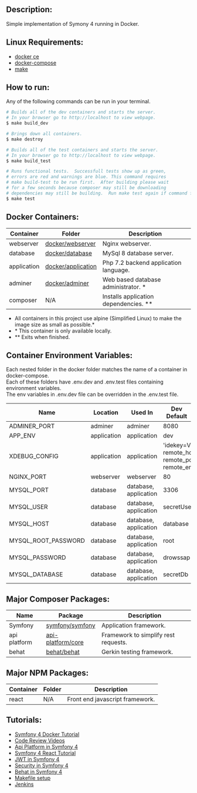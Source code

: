 
## **Description:** ##
Simple implementation of Symony 4 running in Docker. 


## **Linux Requirements:** ##
* [docker ce](https://docs.docker.com/install/linux/docker-ce/ubuntu/)
* [docker-compose](https://docs.docker.com/compose/install/)
* [make](https://linuxconfig.org/how-to-install-gcc-the-c-compiler-on-ubuntu-18-04-bionic-beaver-linux)


## **How to run:** ##
Any of the following commands can be run in your terminal.

```bash
# Builds all of the dev containers and starts the server.  
# In your browser go to http://localhost to view webpage.
$ make build_dev

# Brings down all containers.
$ make destroy

# Builds all of the test containers and starts the server.    
# In your browser go to http://localhost to view webpage.
$ make build_test

# Runs functional tests.  Successfull tests show up as green, 
# errors are red and warnings are blue. This command requires 
# make build-test to be run first.  After building please wait 
# for a few seconds because composer may still be downloading
# dependencies may still be building.  Run make test again if command fails.
$ make test
```


## **Docker Containers:** ##
Container   | Folder                                     | Description                             |
------------|--------------------------------------------|-----------------------------------------|
webserver   | [docker/webserver](./docker/webserver)     | Nginx webserver.                        |
database    | [docker/database](./docker/database)       | MySql 8 database server.                |
application | [docker/application](./docker/application) | Php 7.2 backend application language.   |
adminer     | [docker/adminer](./docker/adminer)         | Web based database administrator. \*    |
composer    | N/A                                        | Installs application dependencies. \*\* |

* All containers in this project use alpine (Simplified Linux) to make the image size as small as possible.*
* \* This container is only available locally.
* \*\* Exits when finished.


## **Container Environment Variables:** ##
Each nested folder in the docker folder matches the name of a container in docker-compose.  
Each of these folders have .env.dev and .env.test files containing environment variables.  
The env variables in .env.dev file can be overridden in the .env.test file.
<table>
  <thead>
    <tr>
      <th>Name</th>
      <th>Location</th>
      <th>Used In</th>
      <th>Dev Default</th>
      <th>Test Default</th>
    </tr>
  </thead>
  <tbody>
    <tr>
      <td>ADMINER_PORT</td>
      <td>adminer</td>
      <td>adminer</td>
      <td colspan="2">8080</td>
    </tr>
    <tr>
      <td>APP_ENV</td>
      <td>application</td>
      <td>application</td>
      <td>dev</td>
      <td>test</td>
    </tr>
    <tr>
      <td>XDEBUG_CONFIG</td>
      <td>application</td>
      <td>application</td>
      <td colspan="2">'idekey=VSCODE remote_host=172.17.0.1 remote_port=9090 remote_enable=1'</td>
    </tr>
    <tr>
      <td>NGINX_PORT</td>
      <td>webserver</td>
      <td>webserver</td>
      <td colspan="2">80</td>
    </tr>
    <tr>
      <td>MYSQL_PORT</td>
      <td>database</td>
      <td>database, application</td>
      <td colspan="2">3306</td>
    </tr>
    <tr>
      <td>MYSQL_USER</td>
      <td>database</td>
      <td>database, application</td>
      <td colspan="2">secretUser</td>
    </tr>
    <tr>
      <td>MYSQL_HOST</td>
      <td>database</td>
      <td>database, application</td>
      <td colspan="2">database</td>
    </tr>
    <tr>
      <td>MYSQL_ROOT_PASSWORD</td>
      <td>database</td>
      <td>database, application</td>
      <td colspan="2">root</td>
    </tr>
    <tr>
      <td>MYSQL_PASSWORD</td>
      <td>database</td>
      <td>database, application</td>
      <td colspan="2">drowssap</td>
    </tr>
    <tr>
      <td>MYSQL_DATABASE</td>
      <td>database</td>
      <td>database, application</td>
      <td>secretDb</td>
      <td>secretDbTest</td>
    </tr>
  </tbody>
</table>


## **Major Composer Packages:** ##
Name         | Package                                                  | Description                          |
-------------|----------------------------------------------------------|--------------------------------------|
Symfony      | [symfony/symfony](https://symfony.com/)                  | Application framework.               |
api platform | [api-platform/core](https://api-platform.com/docs/core/) | Framework to simplify rest requests. |
behat        | [behat/behat](http://behat.org/en/latest/)               | Gerkin testing framework.            |


## **Major NPM Packages:** ##
Container   | Folder                 | Description                     |
------------|------------------------|---------------------------------|
react       |N/A                     | Front end javascript framework. |


## **Tutorials:** ##
* [Symfony 4 Docker Tutorial](https://knplabs.com/en/blog/how-to-dockerise-a-symfony-4-project)
* [Code Review Videos](https://codereviewvideos.com/course/docker-tutorial-for-beginners/video/docker-compose-multiple-environments)
* [Api Platform in Symfony 4](https://symfonycasts.com/screencast/symfony-rest/test-database)
* [Symfony 4 React Tutorial](https://auth0.com/blog/developing-modern-apps-with-symfony-and-react/#Running-your-React-and-Symfony-App)
* [JWT in Symfony 4](https://symfonycasts.com/screencast/symfony-rest4)
* [Security in Symfony 4](https://symfonycasts.com/screencast/api-platform-security/test-reset-database#play)
* [Behat in Symfony 4](https://blog.rafalmuszynski.pl/how-to-configure-behat-with-symfony-4/)
* [Makefile setup](http://www.inanzzz.com/index.php/post/fr4t/creating-a-dockerised-symfony-application-and-a-makefile-based-build-script)
* [Jenkins](https://www.nielsvandermolen.com/continuous-integration-jenkins-docker/)
